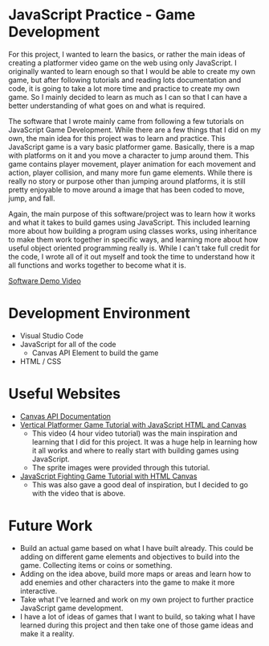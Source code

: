 # JavaScript Practice - Game Development

For this project, I wanted to learn the basics, or rather the main ideas of creating a platformer video game on the web using only JavaScript. I originally wanted to learn enough so that I would be able to create my own game, but after following tutorials and reading lots documentation and code, it is going to take a lot more time and practice to create my own game. So I mainly decided to learn as much as I can so that I can have a better understanding of what goes on and what is required.

The software that I wrote mainly came from following a few tutorials on JavaScript Game Development. While there are a few things that I did on my own, the main idea for this project was to learn and practice.
This JavaScript game is a vary basic platformer game. Basically, there is a map with platforms on it and you move a character to jump around them. This game contains player movement, player animation for each movement and action, player collision, and many more fun game elements. While there is really no story or purpose other than jumping around platforms, it is still pretty enjoyable to move around a image that has been coded to move, jump, and fall. 

Again, the main purpose of this software/project was to learn how it works and what it takes to build games using JavaScript. This included learning more about how building a program using classes works, using inheritance to make them work together in specific ways, and learning more about how useful object oriented programming really is. While I can't take full credit for the code, I wrote all of it out myself and took the time to understand how it all functions and works together to become what it is.


[Software Demo Video](https://youtu.be/JGza-6sIbG8)


# Development Environment

* Visual Studio Code
* JavaScript for all of the code
    * Canvas API Element to build the game
* HTML / CSS


# Useful Websites


- [Canvas API Documentation](https://developer.mozilla.org/en-US/docs/Web/API/Canvas_API)
- [Vertical Platformer Game Tutorial with JavaScript HTML and Canvas](https://www.youtube.com/watch?v=rTVoyWu8r6g)
    - This video (4 hour video tutorial) was the main inspiration and learning that I did for this project. It was a huge help in learning how it all works and where to really start with building games using JavaScript.
    - The sprite images were provided through this tutorial.
- [JavaScript Fighting Game Tutorial with HTML Canvas](https://www.youtube.com/watch?v=vyqbNFMDRGQ)
    - This was also gave a good deal of inspiration, but I decided to go with the video that is above.


# Future Work

- Build an actual game based on what I have built already. This could be adding on different game elements and objectives to build into the game. Collecting items or coins or something.
- Adding on the idea above, build more maps or areas and learn how to add enemies and other characters into the game to make it more interactive.
- Take what I've learned and work on my own project to further practice JavaScript game development.
- I have a lot of ideas of games that I want to build, so taking what I have learned during this project and then take one of those game ideas and make it a reality.